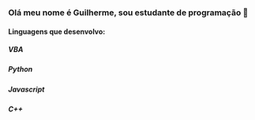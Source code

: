 ### Olá meu nome é Guilherme, sou estudante de programação 👋

#### Linguagens que desenvolvo:
##### VBA
##### Python
##### Javascript
##### C++

<!--
**GuilhermeXA/GuilhermeXA** is a ✨ _special_ ✨ repository because its `README.md` (this file) appears on your GitHub profile.

Here are some ideas to get you started:

- 🔭 I’m currently working on ...
- 🌱 I’m currently learning ...
- 👯 I’m looking to collaborate on ...
- 🤔 I’m looking for help with ...
- 💬 Ask me about ...
- 📫 How to reach me: ...
- 😄 Pronouns: ...
- ⚡ Fun fact: ...
-->
